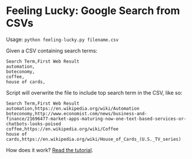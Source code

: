 # Feeling Lucky: Google Search from CSVs

Usage: `python feeling-lucky.py filename.csv`

Given a CSV containing search terms:
```
Search Term,First Web Result
automation,
boteconomy,
coffee,
house of cards,
```

Script will overwrite the file to include top search term in the CSV, like so:
```
Search Term,First Web Result
automation,https://en.wikipedia.org/wiki/Automation
boteconomy,http://www.economist.com/news/business-and-finance/21696477-market-apps-maturing-now-one-text-based-services-or-chatbots-looks-poised
coffee,https://en.wikipedia.org/wiki/Coffee
house of cards,https://en.wikipedia.org/wiki/House_of_Cards_(U.S._TV_series)
```

How does it work? [Read the tutorial](tutorial.md).
